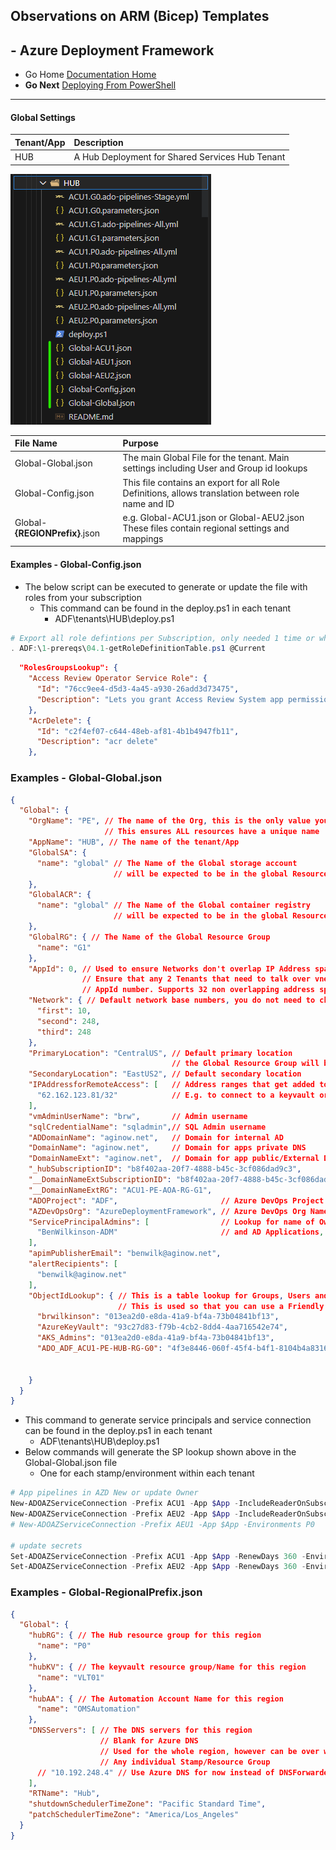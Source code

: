 ## Observations on ARM (Bicep) Templates 

## - Azure Deployment Framework ## 
- Go Home [Documentation Home](./index.md)
- **Go Next** [Deploying From PowerShell](./Deploying_From_PowerShell.md)

* * *

####  Global Settings

|Tenant/App|Description|
|:-|:-|
|HUB|A Hub Deployment for Shared Services Hub Tenant|

![Global Settings in HUB Tenant](Global_Settings_Examples.png)

|File Name|Purpose|
|:-|:-|
|Global-Global.json|The main Global File for the tenant. Main settings including User and Group id lookups|
|Global-Config.json|This file contains an export for all Role Definitions, allows translation between role name and ID|
|Global-**{REGIONPrefix}**.json| e.g. Global-ACU1.json or Global-AEU2.json These files contain regional settings and mappings|

#### Examples - Global-Config.json

- The below script can be executed to generate or update the file with roles from your subscription
  - This command can be found in the deploy.ps1 in each tenant
    - ADF\tenants\HUB\deploy.ps1 

```powershell
# Export all role defintions per Subscription, only needed 1 time or when new roles added
. ADF:\1-prereqs\04.1-getRoleDefinitionTable.ps1 @Current
```

```json
  "RolesGroupsLookup": {
    "Access Review Operator Service Role": {
      "Id": "76cc9ee4-d5d3-4a45-a930-26add3d73475",
      "Description": "Lets you grant Access Review System app permissions to discover and revoke access as needed by the access review process."
    },
    "AcrDelete": {
      "Id": "c2f4ef07-c644-48eb-af81-4b1b4947fb11",
      "Description": "acr delete"
    },
```


### Examples - Global-Global.json

```json
{
  "Global": {
    "OrgName": "PE", // The name of the Org, this is the only value you need to change
                     // This ensures ALL resources have a unique name
    "AppName": "HUB", // The name of the tenant/App
    "GlobalSA": {
      "name": "global" // The Name of the Global storage account
                       // will be expected to be in the global Resource Group 
    },
    "GlobalACR": {
      "name": "global" // The Name of the Global container registry
                       // will be expected to be in the global Resource Group
    },
    "GlobalRG": { // The Name of the Global Resource Group
      "name": "G1"
    },
    "AppId": 0, // Used to ensure Networks don't overlap IP Address space per app/tenant
                // Ensure that any 2 Tenants that need to talk over vnet peering have different
                // AppId number. Supports 32 non overlapping address spaces each 2048 addresses/ per region
    "Network": { // Default network base numbers, you do not need to change this.
      "first": 10,
      "second": 248,
      "third": 248
    },
    "PrimaryLocation": "CentralUS", // Default primary location
                                    // the Global Resource Group will be in this region
    "SecondaryLocation": "EastUS2", // Default secondary location
    "IPAddressforRemoteAccess": [   // Address ranges that get added to Firewall allow lists
      "62.162.123.81/32"            // E.g. to connect to a keyvault or AKS etc
    ],
    "vmAdminUserName": "brw",       // Admin username
    "sqlCredentialName": "sqladmin",// SQL Admin username
    "ADDomainName": "aginow.net",   // Domain for internal AD
    "DomainName": "aginow.net",     // Domain for apps private DNS
    "DomainNameExt": "aginow.net",  // Domain for app public/External DNS
    "_hubSubscriptionID": "b8f402aa-20f7-4888-b45c-3cf086dad9c3",
    "__DomainNameExtSubscriptionID": "b8f402aa-20f7-4888-b45c-3cf086dad9c3",
    "__DomainNameExtRG": "ACU1-PE-AOA-RG-G1",
    "ADOProject": "ADF",                       // Azure DevOps Project Name
    "AZDevOpsOrg": "AzureDeploymentFramework", // Azure DevOps Org Name
    "ServicePrincipalAdmins": [                // Lookup for name of Owners on Service Principals
      "BenWilkinson-ADM"                       // and AD Applications, as well as DevOps Connections
    ],
    "apimPublisherEmail": "benwilk@aginow.net",
    "alertRecipients": [
      "benwilk@aginow.net"
    ],
    "ObjectIdLookup": { // This is a table lookup for Groups, Users and Applications
                        // This is used so that you can use a Friendly name for Role assignments in your parameter files
      "brwilkinson": "013ea2d0-e8da-41a9-bf4a-73b04841bf13",
      "AzureKeyVault": "93c27d83-f79b-4cb2-8dd4-4aa716542e74",
      "AKS_Admins": "013ea2d0-e8da-41a9-bf4a-73b04841bf13",
      "ADO_ADF_ACU1-PE-HUB-RG-G0": "4f3e8446-060f-45f4-b4f1-8104b4a83162" // These Service Principals 
                                                                          // are automatically generated in this file
                                                                          // see below
    }
  }
}

```
  - This command to generate service principals and service connection can be found in the deploy.ps1 in each tenant
    - ADF\tenants\HUB\deploy.ps1
  - Below commands will generate the SP lookup shown above in the Global-Global.json file
    - One for each stamp/environment within each tenant 
```powershell
# App pipelines in AZD New or update Owner
New-ADOAZServiceConnection -Prefix ACU1 -App $App -IncludeReaderOnSubscription -Environments G0, G1, P0
New-ADOAZServiceConnection -Prefix AEU2 -App $App -IncludeReaderOnSubscription -Environments P0
# New-ADOAZServiceConnection -Prefix AEU1 -App $App -Environments P0

# update secrets
Set-ADOAZServiceConnection -Prefix ACU1 -App $App -RenewDays 360 -Environments G0, G1, P0
Set-ADOAZServiceConnection -Prefix AEU2 -App $App -RenewDays 360 -Environments P0
```


### Examples - Global-RegionalPrefix.json

```json
{
  "Global": {
    "hubRG": { // The Hub resource group for this region
      "name": "P0"
    },
    "hubKV": { // The keyvault resource group/Name for this region
      "name": "VLT01"
    },
    "hubAA": { // The Automation Account Name for this region
      "name": "OMSAutomation"
    },
    "DNSServers": [ // The DNS servers for this region
                    // Blank for Azure DNS
                    // Used for the whole region, however can be over written in 
                    // Any individual Stamp/Resource Group
      // "10.192.248.4" // Use Azure DNS for now instead of DNSForwarder
    ],
    "RTName": "Hub",
    "shutdownSchedulerTimeZone": "Pacific Standard Time",
    "patchSchedulerTimeZone": "America/Los_Angeles"
  }
}
```
